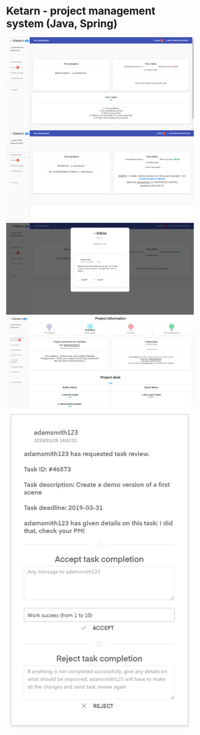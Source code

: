 # Ketarn - project management system (Java, Spring)

![](0.png)
![](1.png)
![](2.png)
![](3.png)
![](4.png)